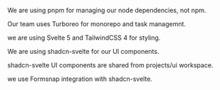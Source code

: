 We are using pnpm for managing our node dependencies, not npm.

Our team uses Turboreo for monorepo and task managemnt.

we are using Svelte 5 and TailwindCSS 4 for styling.

We are using shadcn-svelte for our UI components.

shadcn-svelte UI components are shared from projects/ui workspace.

we use Formsnap integration with shadcn-svelte.
